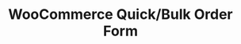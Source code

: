 ---
title: WooCommerce Quick/Bulk Order Form
redirect_from:
    - /woocommerce-bulk-order-form/
redirect_to: https://wordpress.org/plugins/woocommerce-bulk-order-form
---
